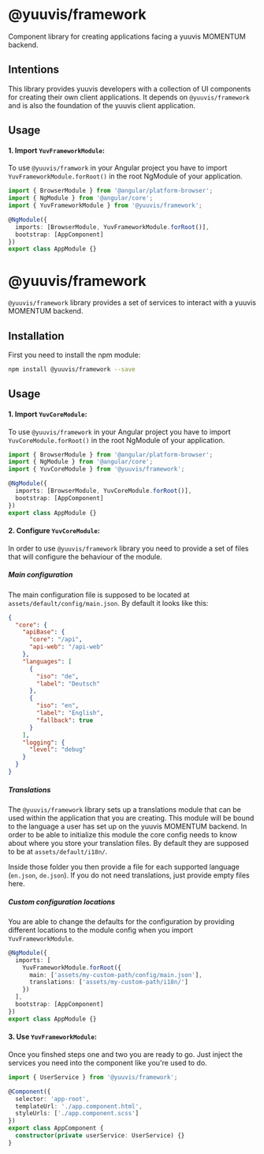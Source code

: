 # @yuuvis/framework

Component library for creating applications facing a yuuvis MOMENTUM backend.

## Intentions

This library provides yuuvis developers with a collection of UI components for creating their own client applications.
It depends on `@yuuvis/framework` and is also the foundation of the yuuvis client application.

## Usage

#### 1. Import `YuvFrameworkModule`:

To use `@yuuvis/framwork` in your Angular project you have to import `YuvFrameworkModule.forRoot()` in the root NgModule of your application.

```ts
import { BrowserModule } from '@angular/platform-browser';
import { NgModule } from '@angular/core';
import { YuvFrameworkModule } from '@yuuvis/framework';

@NgModule({
  imports: [BrowserModule, YuvFrameworkModule.forRoot()],
  bootstrap: [AppComponent]
})
export class AppModule {}
```

# @yuuvis/framework

`@yuuvis/framework` library provides a set of services to interact with a yuuvis MOMENTUM backend.

## Installation

First you need to install the npm module:

```sh
npm install @yuuvis/framework --save
```

## Usage

#### 1. Import `YuvCoreModule`:

To use `@yuuvis/framework` in your Angular project you have to import `YuvCoreModule.forRoot()` in the root NgModule of your application.

```ts
import { BrowserModule } from '@angular/platform-browser';
import { NgModule } from '@angular/core';
import { YuvCoreModule } from '@yuuvis/framework';

@NgModule({
  imports: [BrowserModule, YuvCoreModule.forRoot()],
  bootstrap: [AppComponent]
})
export class AppModule {}
```

#### 2. Configure `YuvCoreModule`:

In order to use `@yuuvis/framework` library you need to provide a set of files that will configure the behaviour of the module.

##### Main configuration

The main configuration file is supposed to be located at `assets/default/config/main.json`. By default it looks like this:

```json
{
  "core": {
    "apiBase": {
      "core": "/api",
      "api-web": "/api-web"
    },
    "languages": [
      {
        "iso": "de",
        "label": "Deutsch"
      },
      {
        "iso": "en",
        "label": "English",
        "fallback": true
      }
    ],
    "logging": {
      "level": "debug"
    }
  }
}
```

##### Translations

The `@yuuvis/framework` library sets up a translations module that can be used within the application that you are creating. This module will be bound to the language a user has set up on the yuuvis MOMENTUM backend. In order to be able to initialize this module the core config needs to know about where you store your translation files. By default they are supposed to be at `assets/default/i18n/`.

Inside those folder you then provide a file for each supported language (`en.json`, `de.json`). If you do not need translations, just provide empty files here.

##### Custom configuration locations

You are able to change the defaults for the configuration by providing different locations to the module config when you import `YuvFrameworkModule`.

```ts
@NgModule({
  imports: [
    YuvFrameworkModule.forRoot({
      main: ['assets/my-custom-path/config/main.json'],
      translations: ['assets/my-custom-path/i18n/']
    })
  ],
  bootstrap: [AppComponent]
})
export class AppModule {}
```

#### 3. Use `YuvFrameworkModule`:

Once you finshed steps one and two you are ready to go. Just inject the services you need into the component like you're used to do.

```ts
import { UserService } from '@yuuvis/framework';

@Component({
  selector: 'app-root',
  templateUrl: './app.component.html',
  styleUrls: ['./app.component.scss']
})
export class AppComponent {
  constructor(private userService: UserService) {}
}
```
